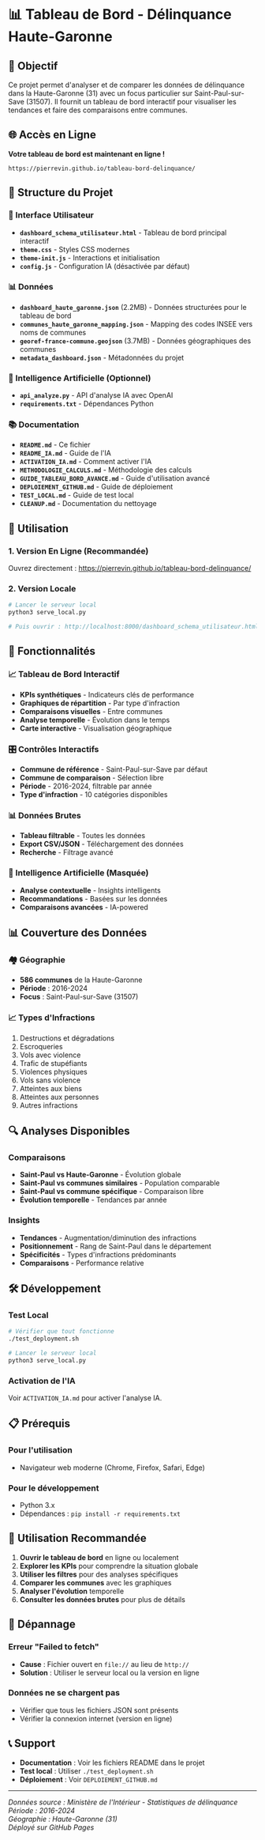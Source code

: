 # 📊 Tableau de Bord - Délinquance Haute-Garonne

## 🎯 Objectif

Ce projet permet d'analyser et de comparer les données de délinquance dans la Haute-Garonne (31) avec un focus particulier sur Saint-Paul-sur-Save (31507). Il fournit un tableau de bord interactif pour visualiser les tendances et faire des comparaisons entre communes.

## 🌐 Accès en Ligne

**Votre tableau de bord est maintenant en ligne !**
```
https://pierrevin.github.io/tableau-bord-delinquance/
```

## 📁 Structure du Projet

### 🎨 Interface Utilisateur
- **`dashboard_schema_utilisateur.html`** - Tableau de bord principal interactif
- **`theme.css`** - Styles CSS modernes
- **`theme-init.js`** - Interactions et initialisation
- **`config.js`** - Configuration IA (désactivée par défaut)

### 📊 Données
- **`dashboard_haute_garonne.json`** (2.2MB) - Données structurées pour le tableau de bord
- **`communes_haute_garonne_mapping.json`** - Mapping des codes INSEE vers noms de communes
- **`georef-france-commune.geojson`** (3.7MB) - Données géographiques des communes
- **`metadata_dashboard.json`** - Métadonnées du projet

### 🤖 Intelligence Artificielle (Optionnel)
- **`api_analyze.py`** - API d'analyse IA avec OpenAI
- **`requirements.txt`** - Dépendances Python

### 📚 Documentation
- **`README.md`** - Ce fichier
- **`README_IA.md`** - Guide de l'IA
- **`ACTIVATION_IA.md`** - Comment activer l'IA
- **`METHODOLOGIE_CALCULS.md`** - Méthodologie des calculs
- **`GUIDE_TABLEAU_BORD_AVANCE.md`** - Guide d'utilisation avancé
- **`DEPLOIEMENT_GITHUB.md`** - Guide de déploiement
- **`TEST_LOCAL.md`** - Guide de test local
- **`CLEANUP.md`** - Documentation du nettoyage

## 🚀 Utilisation

### 1. Version En Ligne (Recommandée)
Ouvrez directement : https://pierrevin.github.io/tableau-bord-delinquance/

### 2. Version Locale
```bash
# Lancer le serveur local
python3 serve_local.py

# Puis ouvrir : http://localhost:8000/dashboard_schema_utilisateur.html
```

## 🎯 Fonctionnalités

### 📈 Tableau de Bord Interactif
- **KPIs synthétiques** - Indicateurs clés de performance
- **Graphiques de répartition** - Par type d'infraction
- **Comparaisons visuelles** - Entre communes
- **Analyse temporelle** - Évolution dans le temps
- **Carte interactive** - Visualisation géographique

### 🎛️ Contrôles Interactifs
- **Commune de référence** - Saint-Paul-sur-Save par défaut
- **Commune de comparaison** - Sélection libre
- **Période** - 2016-2024, filtrable par année
- **Type d'infraction** - 10 catégories disponibles

### 📊 Données Brutes
- **Tableau filtrable** - Toutes les données
- **Export CSV/JSON** - Téléchargement des données
- **Recherche** - Filtrage avancé

### 🤖 Intelligence Artificielle (Masquée)
- **Analyse contextuelle** - Insights intelligents
- **Recommandations** - Basées sur les données
- **Comparaisons avancées** - IA-powered

## 📊 Couverture des Données

### 🏘️ Géographie
- **586 communes** de la Haute-Garonne
- **Période** : 2016-2024
- **Focus** : Saint-Paul-sur-Save (31507)

### 📈 Types d'Infractions
1. Destructions et dégradations
2. Escroqueries
3. Vols avec violence
4. Trafic de stupéfiants
5. Violences physiques
6. Vols sans violence
7. Atteintes aux biens
8. Atteintes aux personnes
9. Autres infractions

## 🔍 Analyses Disponibles

### Comparaisons
- **Saint-Paul vs Haute-Garonne** - Évolution globale
- **Saint-Paul vs communes similaires** - Population comparable
- **Saint-Paul vs commune spécifique** - Comparaison libre
- **Évolution temporelle** - Tendances par année

### Insights
- **Tendances** - Augmentation/diminution des infractions
- **Positionnement** - Rang de Saint-Paul dans le département
- **Spécificités** - Types d'infractions prédominants
- **Comparaisons** - Performance relative

## 🛠️ Développement

### Test Local
```bash
# Vérifier que tout fonctionne
./test_deployment.sh

# Lancer le serveur local
python3 serve_local.py
```

### Activation de l'IA
Voir `ACTIVATION_IA.md` pour activer l'analyse IA.

## 📋 Prérequis

### Pour l'utilisation
- Navigateur web moderne (Chrome, Firefox, Safari, Edge)

### Pour le développement
- Python 3.x
- Dépendances : `pip install -r requirements.txt`

## 🎯 Utilisation Recommandée

1. **Ouvrir le tableau de bord** en ligne ou localement
2. **Explorer les KPIs** pour comprendre la situation globale
3. **Utiliser les filtres** pour des analyses spécifiques
4. **Comparer les communes** avec les graphiques
5. **Analyser l'évolution** temporelle
6. **Consulter les données brutes** pour plus de détails

## 🚨 Dépannage

### Erreur "Failed to fetch"
- **Cause** : Fichier ouvert en `file://` au lieu de `http://`
- **Solution** : Utiliser le serveur local ou la version en ligne

### Données ne se chargent pas
- Vérifier que tous les fichiers JSON sont présents
- Vérifier la connexion internet (version en ligne)

## 📞 Support

- **Documentation** : Voir les fichiers README dans le projet
- **Test local** : Utiliser `./test_deployment.sh`
- **Déploiement** : Voir `DEPLOIEMENT_GITHUB.md`

---

*Données source : Ministère de l'Intérieur - Statistiques de délinquance*  
*Période : 2016-2024*  
*Géographie : Haute-Garonne (31)*  
*Déployé sur GitHub Pages*
